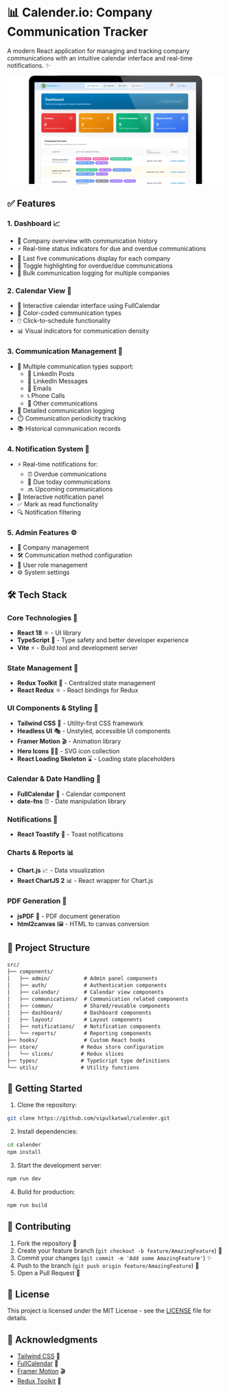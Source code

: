 # 📊 Calender.io: Company Communication Tracker

A modern React application for managing and tracking company communications with an intuitive calendar interface and real-time notifications. ✨

![Calender.io](./public/preview.png)

## ✅ Features

### 1. Dashboard 📈

- 🏢 Company overview with communication history
- ⚡ Real-time status indicators for due and overdue communications
- 📝 Last five communications display for each company
- 🔦 Toggle highlighting for overdue/due communications
- 📨 Bulk communication logging for multiple companies

### 2. Calendar View 📅

- 🎯 Interactive calendar interface using FullCalendar
- 🎨 Color-coded communication types
- 🖱️ Click-to-schedule functionality
- 📊 Visual indicators for communication density

### 3. Communication Management 💬

- 📱 Multiple communication types support:
  - 💼 LinkedIn Posts
  - 💌 LinkedIn Messages
  - 📧 Emails
  - 📞 Phone Calls
  - 🔗 Other communications
- 📝 Detailed communication logging
- ⏱️ Communication periodicity tracking
- 📚 Historical communication records

### 4. Notification System 🔔

- ⚡ Real-time notifications for:
  - ⏰ Overdue communications
  - 📅 Due today communications
  - 🔜 Upcoming communications
- 📱 Interactive notification panel
- ✅ Mark as read functionality
- 🔍 Notification filtering

### 5. Admin Features ⚙️

- 🏢 Company management
- 🛠️ Communication method configuration
- 👥 User role management
- ⚙️ System settings

## 🛠️ Tech Stack

### Core Technologies 🎯

- **React 18** ⚛️ - UI library
- **TypeScript** 📘 - Type safety and better developer experience
- **Vite** ⚡ - Build tool and development server

### State Management 🔄

- **Redux Toolkit** 🔄 - Centralized state management
- **React Redux** ⚛️ - React bindings for Redux

### UI Components & Styling 🎨

- **Tailwind CSS** 💨 - Utility-first CSS framework
- **Headless UI** 🎭 - Unstyled, accessible UI components
- **Framer Motion** 🎬 - Animation library
- **Hero Icons** 🦸‍♂️ - SVG icon collection
- **React Loading Skeleton** ⌛ - Loading state placeholders

### Calendar & Date Handling 📅

- **FullCalendar** 📅 - Calendar component
- **date-fns** ⏰ - Date manipulation library

### Notifications 🔔

- **React Toastify** 🍞 - Toast notifications

### Charts & Reports 📊

- **Chart.js** 📈 - Data visualization
- **React ChartJS 2** 📊 - React wrapper for Chart.js

### PDF Generation 📄

- **jsPDF** 📑 - PDF document generation
- **html2canvas** 🖼️ - HTML to canvas conversion

## 📁 Project Structure

```
src/
├── components/
│   ├── admin/           # Admin panel components
│   ├── auth/            # Authentication components
│   ├── calendar/        # Calendar view components
│   ├── communications/  # Communication related components
│   ├── common/          # Shared/reusable components
│   ├── dashboard/       # Dashboard components
│   ├── layout/          # Layout components
│   ├── notifications/   # Notification components
│   └── reports/         # Reporting components
├── hooks/               # Custom React hooks
├── store/              # Redux store configuration
│   └── slices/         # Redux slices
├── types/              # TypeScript type definitions
└── utils/              # Utility functions
```

## 🚀 Getting Started

1. Clone the repository:

```bash
git clone https://github.com/vipulkatwal/calender.git
```

2. Install dependencies:

```bash
cd calender
npm install
```

3. Start the development server:

```bash
npm run dev
```

4. Build for production:

```bash
npm run build
```

## 🤝 Contributing

1. Fork the repository 🍴
2. Create your feature branch (`git checkout -b feature/AmazingFeature`) 🌿
3. Commit your changes (`git commit -m 'Add some AmazingFeature'`) ✨
4. Push to the branch (`git push origin feature/AmazingFeature`) 🚀
5. Open a Pull Request 🎉

## 📄 License

This project is licensed under the MIT License - see the [LICENSE](LICENSE) file for details.

## 🙏 Acknowledgments

- [Tailwind CSS](https://tailwindcss.com) 💨
- [FullCalendar](https://fullcalendar.io) 📅
- [Framer Motion](https://www.framer.com/motion) 🎬
- [Redux Toolkit](https://redux-toolkit.js.org) 🔄
